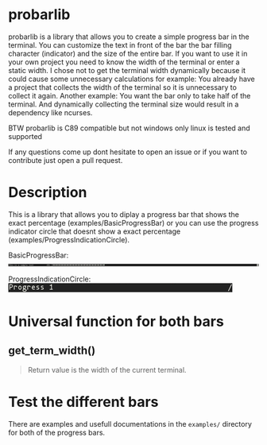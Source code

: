 # probarlib
probarlib is a library that allows you to create a simple progress bar in the terminal.
You can customize the text in front of the bar the bar filling character (indicator) and the size of the entire bar.
If you want to use it in your own project you need to know the width of the terminal or enter a static width.
I chose not to get the terminal width dynamically because it could cause some unnecessary calculations for example:
You already have a project that collects the width of the terminal so it is unnecessary to collect it again.
Another example:
You want the bar only to take half of the terminal.
And dynamically collecting the terminal size would result in a dependency like ncurses.

BTW probarlib is C89 compatible but not windows only linux is tested and supported

If any questions come up dont hesitate to open an issue or if you want to contribute just open a pull request.

# Description
This is a library that allows you to diplay a progress bar that shows the exact percentage (examples/BasicProgressBar)
or you can use the progress indicator circle that doesnt show a exact percentage (examples/ProgressIndicationCircle).

BasicProgressBar:
![BasicProgressBar](images/BasicProgressBar.png)

ProgressIndicationCircle:
![ProgressIndicationCircle](images/ProgressIndicationCircle.png)

# Universal function for both bars

## get_term_width()
> 
> Return value
> is the width of the current terminal.

# Test the different bars

There are examples and usefull documentations in the `examples/` directory for both of the progress bars.

